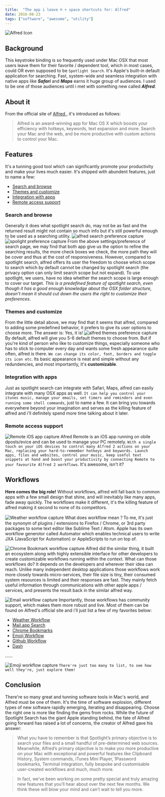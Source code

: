 ```yaml
---
title:  "The app i leave ⌘ + space shortcuts for: Alfred"
date: 2016-08-23
tags: ["software", "awesome", "utility"]
---
```


![ Alfred Icon ](/img/posts/2016-06-23/Alfred_icon.png)

## Background
This keystroke binding is so frequently used under Mac OSX that most users leave them for their favorite / dependent tool, which in most cases, could OR even supposed to be `Spotlight Search`. It's Apple's built-in default application for searching. Fast, system-wide and seamless integration with native apps like ___Safari___ and ___Maps___ earns it huge group of audiences. I used to be one of those audiences until i met with something new called ***Alfred***.

## About it
From the official site of [ Alfred ](https://www.alfredapp.com/), it's introduced as follows:

> Alfred is an award-winning app for Mac OS X which boosts your efficiency with hotkeys, keywords, text expansion and more. Search your Mac and the web, and be more productive with custom actions to control your Mac.

## Features
It's a tunning good tool which can significantly promote your productivity and make your lives much easier. It's shipped with abundent features, just to name a few:

- [ Search and browse ](#search-and-browse)
- [ Themes and customize ](#themes-and-customize)
- [ Integration with apps ](#integration-with-apps)
- [ Remote access support ](#conclusion)

### Search and browse
Generally it does what spotlight search do, may not be as fast and the returned result might not contain so much info but it's still powerful enough to be used as a searching utility.
![ alfred search preference capture ](/img/posts/2016-06-23/search_preference.png)
![ spolight preference capture ](/img/posts/2016-06-23/spotlight_preference.png)
From the above settings/preference of search page, we may find that both app give us the option to refine the searching results, the more check boxes we check, the more path they will be cover and thus at the cost of responsiveness. However, compared to spotlight search, alfred offers its user the freedom to choose which scope to search which by default cannot be changed by spotlight search (the privacy option can only limit search scope but not expand). To use spotlight, we users, have no idea whether the search scope is large enough to cover our target. *This is a predefined feature of spotlight search, even though it has a good enough knowledge about the OSX folder structure, doesn't mean it should cut down the users the right to customize their preferences*.

### Themes and customize
From the little detail above, we may find that it seems that alfred, compared to adding some predefined behavior, it prefers to give its user options to choose more. The answer is: Yes, it is!
![ alfred themes preference capture ](/img/posts/2016-06-23/theme_preference.png)
By default, alfred will give you 5-6 default themes to choose from. But if you're kind of person who like to customize things, especially someone who has to stick to computer every day and wants some fresh appearance quite often, alfred is there. `We can change its color, font, borders and toggle its icon etc`. Its basic appearance is neat and simple without any redundencies, and most importantly, it's **customizable**.

### Integration with apps
Just as spotlight search can integrate with Safari, Maps, alfred can easily integrate with many OSX apps as well. `It can help you control your itunes music, manage your emails, set timers and reminders and even running some shell commands`, just to name a few. It can bring you towards everywhere beyond your imagination and serves as the killing feature of alfred and i'll definitely spend more time talking about it later.

### Remote access support
![ Remote iOS app capture ](/img/posts/2016-06-23/remote.png)
Afred Remote is an iOS app running on obile dposts/evice and can be used to manage your PC remotely. `With a single touch on your iOS devices to control many Alfred 2 actions on your Mac, replacing your hard-to-remember hotkeys and keywords. Launch apps, files and websites, control your music, keep useful text snippets at hand and boost your productivity by connecting Remote to your favourite Alfred 2 workflows`. It's awesome, isn't it?

## Workflows
**Here comes the big role!** Without workflows, alfred will fall back to common apps with a few small design that shine, and will inevitably like many apps, fade away quickly. The workflows make it different, it's the killing feature of alfred making it second to none of its competitors.

![ Weather workflow capture ](/img/posts/2016-06-23/weather_workflow.png)
What does workflow mean？To me, it's just the synonym of plugins / extensions to Firefox / Chrome, or 3rd party packages to some text editor like Sublime Text / Atom. Apple has its own workflow generotor called Automator which enables technical users to write JXA (JavaScript for Automation) or AppleScripts to run on top of.

![ Chrome Bookmark workflow capture ](/img/posts/2016-06-23/bookmark_workflow.png)
Alfred did the similar thing, it built an ecosystem along with highly extensible interface for other developers to create customizable workflows running within the context. What can those workflows do? It depends on the developers and wherever their idea can reach. Unlike many independent desktop applications those workflows work more closely towards micro-services, their file size is tiny, their consumed system resources is limited and their responses are fast. They mainly fetch useful information through communications with other apple apps / services, and presents the result back in the similar alfred way.

![ Email workflow capture ](/img/posts/2016-06-23/email_workflow.png)
Importantly, those workflows has community support, which makes them more robust and live. Most of them can be found on Alfred's official site and i'll just list a few of my favorites below:

* [ Weather Workflow ](http://www.alfredforum.com/topic/193-weather-workflow-with-conditions-and-forecast/)
* [ Mail.app Search ](http://www.packal.org/workflow/mailapp-search)
* [ Chrome Bookmarks ](http://www.packal.org/workflow/chrome-bookmarks-0)
* [ Emoji Workflow ](https://github.com/carlosgaldino/alfred-emoji-workflow)
* [ Github Workflow ](https://github.com/gharlan/alfred-github-workflow)
* [ Dash ](https://www.alfredapp.com/blog/productivity/dash-quicker-api-documentation-search/)

......

![ Emoji workflow capture ](/img/posts/2016-06-23/emoji_workflow.png)
`There're just too many to list, to see how well they're, just explore them!`

## Conclusion
There're so many great and tunning software tools in Mac's world, and Alfred must be one of them. It's the time of software explosion, different types of new software rapidly emerging, iterating and disappearing. Choose the right one is more like finding the gems from rocks. While the future of Spotlight Search has the giant Apple standing behind, the fate of Alfred going forward has raised a lot of concerns, the creator of Alfred gave his answer:

> What you have to remember is that Spotlight’s primary objective is to search your files and a small handful of pre-determined web sources. Meanwhile, Alfred’s primary objective is to make you more productive on your Mac with exceptional and powerful features like Clipboard History, System commands, iTunes Mini Player, 1Password bookmarks, Terminal integration, fully bespoke and customisable user-created workflows and much, much more.

> In fact, we’ve been working on some pretty special and truly amazing new features that you’ll hear about over the next few months. We think these will blow your mind and can’t wait to tell you more.
